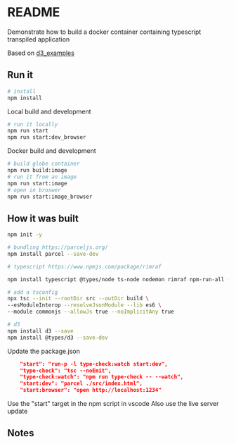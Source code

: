 # README
Demonstrate how to build a docker container containing typescript transpiled application  

Based on [d3_examples](https://github.com/chrisguest75/d3_examples)  

## Run it
```sh
# install
npm install
```

Local build and development
```sh
# run it locally
npm run start
npm run start:dev_browser
```

Docker build and development
```sh
# build globe container
npm run build:image
# run it from an image
npm run start:image
# open in broswer
npm run start:image_browser       
```
## How it was built

```sh
npm init -y  

# bundling https://parceljs.org/
npm install parcel --save-dev

# typescript https://www.npmjs.com/package/rimraf

npm install typescript @types/node ts-node nodemon rimraf npm-run-all --save-dev  

# add a tsconfig
npx tsc --init --rootDir src --outDir build \
--esModuleInterop --resolveJsonModule --lib es6 \
--module commonjs --allowJs true --noImplicitAny true

# d3
npm install d3 --save
npm install @types/d3 --save-dev
```

Update the package.json
```json
    "start": "run-p -l type-check:watch start:dev",
    "type-check": "tsc --noEmit",
    "type-check:watch": "npm run type-check -- --watch",
    "start:dev": "parcel ./src/index.html",
    "start:browser": "open http://localhost:1234"
```

Use the "start" target in the npm script in vscode
Also use the live server update  
## Notes

